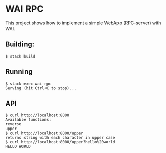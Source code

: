 # WAI RPC

This project shows how to implement a simple WebApp (RPC-server) with WAI.

## Building:

```shell
$ stack build
```

## Running

```shell
$ stack exec wai-rpc
Serving (hit Ctrl+C to stop)...
```

## API

```shell
$ curl http://localhost:8000
Available functions:
reverse
upper
$ curl http://localhost:8000/upper
returns string with each character in upper case
$ curl http://localhost:8000/upper?hello%20world
HELLO WORLD
```

